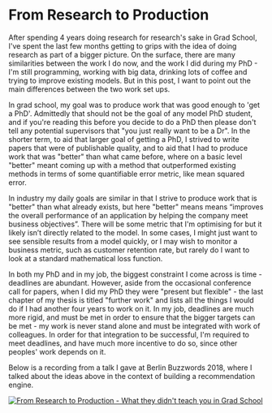# From Research to Production

After spending 4 years doing research for research's sake in Grad School, I've spent the last few months getting to grips with the idea of doing research as part of a bigger picture. On the surface, there are many similarities between the work I do now, and the work I did during my PhD - I'm still programming, working with big data, drinking lots of coffee and trying to improve existing models. But in this post, I want to point out the main differences between the two work set ups.

In grad school, my goal was to produce work that was good enough to 'get a PhD'. Admittedly that should not be the goal of any model PhD student, and if you're reading this before you decide to do a PhD then please don't tell any potential supervisors that "you just really want to be a Dr". In the shorter term, to aid that larger goal of getting a PhD, I strived to write papers that were of publishable quality, and to aid that I had to produce work that was "better" than what came before, where on a basic level "better" meant coming up with a method that outperformed existing methods in terms of some quantifiable error metric, like mean squared error.

In industry my daily goals are similar in that I strive to produce work that is "better" than what already exists, but here "better" means means “improves the overall performance of an application by helping the company meet business objectives”. There will be some metric that I'm optimising for but it likely isn’t directly related to the model. In some cases, I might just want to see sensible results from a model quickly, or I may wish to monitor a business metric, such as customer retention rate, but rarely do I want to look at a standard mathematical loss function.

In both my PhD and in my job, the biggest constraint I come across is time - deadlines are abundant. However, aside from the occasional conference call for papers, when I did my PhD they were "present but flexible" - the last chapter of my thesis is titled "further work" and lists all the things I would do if I had another four years to work on it. In my job, deadlines are much more rigid, and must be met in order to ensure that the bigger targets can be met - my work is never stand alone and must be integrated with work of colleagues. In order for that integration to be successful, I'm required to meet deadlines, and have much more incentive to do so, since other peoples' work depends on it.

Below is a recording from a talk I gave at Berlin Buzzwords 2018, where I talked about the ideas above in the context of building a recommendation engine.

[![From Research to Production - What they didn't teach you in Grad School](https://sophwats.github.io/images/BerlinBuzzwordsStill2.png)](https://youtu.be/s3WbEfoxRjs "From Research to Production - What they didn't teach you in Grad School")
